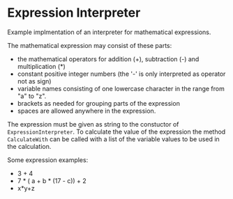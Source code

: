 # Expression Interpreter
Example implmentation of an interpreter for mathematical expressions.

The mathematical expression may consist of these parts:
- the mathematical operators for addition (+), subtraction (-) and multiplication (*)
- constant positive integer numbers (the '-' is only interpreted as operator not as sign)
- variable names consisting of one lowercase character in the range from "a" to "z".
- brackets as needed for grouping parts of the expression
- spaces are allowed anywhere in the expression.

The expression must be given as string to the constuctor of `ExpressionInterpreter`. To calculate the value of the expression the method `CalculateWith` can be called with a list of the variable values to be used in the calculation.

Some expression examples:
- 3 + 4
- 7 * ( a + b * (17 - c)) + 2
- x*y+z
